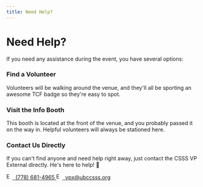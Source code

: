 ```yaml
---
title: Need Help?
---
```


# Need Help?

If you need any assistance during the event, you have several options:

### Find a Volunteer

Volunteers will be walking around the venue, and they'll all be sporting an awesome TCF badge so they're easy to spot.


### Visit the Info Booth

This booth is located at the front of the venue, and you probably passed it on the way in. Helpful volunteers will always be stationed here.

### Contact Us Directly

If you can't find anyone and need help right away, just contact the CSSS VP External directly. He's here to help! 🙂

<a class="hover action-button" href="tel:7786814965">
    <img width="16" height="16" class="icon" src="/img/icons/phone.svg" alt="Email">&nbsp; (778) 681-4965
</a>
<a class="hover action-button action-button--secondary" href="mailto:vpx@ubccsss.org">
    <img width="16" height="16" class="icon" src="/img/icons/envelope.svg" alt="Email">&nbsp; vpx@ubccsss.org
</a>
